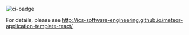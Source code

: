 ![ci-badge](https://github.com/virtual-manoa-coders/vmc-uILA/workflows/vmc-uILA/badge.svg)

For details, please see http://ics-software-engineering.github.io/meteor-application-template-react/
